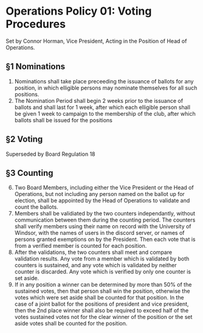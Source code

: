 # Operations Policy 01: Voting Procedures

Set by Connor Horman, Vice President, Acting in the Position of Head of Operations.


## §1 Nominations

1. Nominations shall take place preceeding the issuance of ballots for any position, in which elligible persons may nominate themselves for all such positions.
2. The Nomination Period shall begin 2 weeks prior to the issuance of ballots and shall last for 1 week, after which each elligible person shall be given 1 week to campaign to the membership of the club, after which ballots shall be issued for the positions

## §2 Voting

Superseded by Board Regulation 18

## §3 Counting

6. Two Board Members, including either the Vice President or the Head of Operations, but not including any person named on the ballot up for election, shall be appointed by the Head of Operations to validate and count the ballots.
7. Members shall be validiated by the two counters independantly, without communication between them during the counting period. The counters shall verify members using their name on record with the University of Windsor, with the names of users in the discord server, or names of persons granted exemptions on by the President. Then each vote that is from a verified member is counted for each position.
8. After the validations, the two counters shall meet and compare validation results. Any vote from a member which is validated by both counters is sustained, and any vote which is validated by neither counter is discarded. Any vote which is verified by only one counter is set aside. 
9. If in any position a winner can be determined by more than 50% of the sustained votes, then that person shall win the position, otherwise the votes which were set aside shall be counted for that position. In the case of a joint ballot for the positions of president and vice president, then the 2nd place winner shall also be required to exceed half of the votes sustained votes not for the clear winner of the position or the set aside votes shall be counted for the position. 
